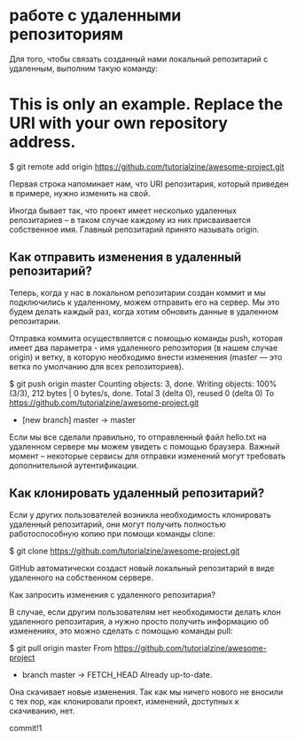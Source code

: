 # работе с удаленными репозиториям



Для того, чтобы связать созданный нами локальный репозитарий с удаленным, выполним такую команду:

# This is only an example. Replace the URI with your own repository address.
$ git remote add origin https://github.com/tutorialzine/awesome-project.git

Первая строка напоминает нам, что URI репозитария, который приведен в примере, нужно изменить на свой.


Иногда бывает так, что проект имеет несколько удаленных репозитариев – в таком случае каждому из них присваивается собственное имя. Главный репозитарий принято называть origin.

## Как отправить изменения в удаленный репозитарий?


Теперь, когда у нас в локальном репозитарии создан коммит и мы подключились к удаленному, можем отправить его на сервер. Мы это будем делать каждый раз, когда хотим обновить данные в удаленном репозитарии.



Отправка коммита осуществляется с помощью команды push, которая имеет два параметра - имя удаленного репозитория (в нашем случае origin) и ветку, в которую необходимо внести изменения (master — это ветка по умолчанию для всех репозиториев).

$ git push origin master
Counting objects: 3, done.
Writing objects: 100% (3/3), 212 bytes | 0 bytes/s, done.
Total 3 (delta 0), reused 0 (delta 0)
To https://github.com/tutorialzine/awesome-project.git
* [new branch] master -> master

Если мы все сделали правильно, то отправленный файл hello.txt на удаленном сервере мы можем увидеть с помощью браузера. Важный момент – некоторые сервисы для отправки изменений могут требовать дополнительной аутентификации.

## Как клонировать удаленный репозитарий?


Если у других пользователей возникла необходимость клонировать удаленный репозитарий, они могут получить полностью работоспособную копию при помощи команды clone:

$ git clone https://github.com/tutorialzine/awesome-project.git


GitHub автоматически создаст новый локальный репозитарий в виде удаленного на собственном сервере.



Как запросить изменения с удаленного репозитария?


В случае, если другим пользователям нет необходимости делать клон удаленного репозитария, а нужно просто получить информацию об изменениях, это можно сделать с помощью команды pull:

$ git pull origin master
From https://github.com/tutorialzine/awesome-project
* branch master -> FETCH_HEAD
Already up-to-date.

Она скачивает новые изменения. Так как мы ничего нового не вносили с тех пор, как клонировали проект, изменений, доступных к скачиванию, нет.




commit!1


